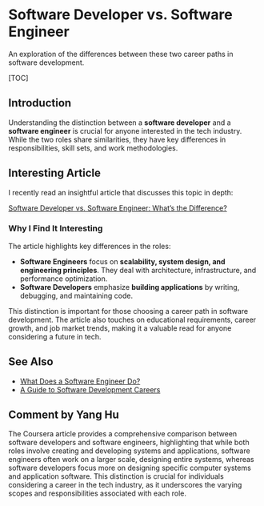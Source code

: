 # Software Developer vs. Software Engineer

An exploration of the differences between these two career paths in 
software development.

[TOC]

## Introduction

Understanding the distinction between a **software developer** and a 
**software engineer** is crucial for anyone interested in the tech 
industry. While the two roles share similarities, they have key 
differences in responsibilities, skill sets, and work methodologies.

## Interesting Article

I recently read an insightful article that discusses this topic in depth:

[Software Developer vs. Software Engineer: What’s the 
Difference?][coursera_article]

### Why I Find It Interesting

The article highlights key differences in the roles:

- **Software Engineers** focus on **scalability, system design, and 
engineering principles**. They deal with architecture, infrastructure, and 
performance optimization.
- **Software Developers** emphasize **building applications** by writing, 
debugging, and maintaining code.

This distinction is important for those choosing a career path in software 
development. The article also touches on educational requirements, career 
growth, and job market trends, making it a valuable read for anyone 
considering a future in tech.

## See Also

- [What Does a Software Engineer 
Do?](https://www.coursera.org/articles/what-does-a-software-engineer-do)
- [A Guide to Software Development 
Careers](https://www.coursera.org/articles/software-development)

[coursera_article]: 
https://www.coursera.org/articles/software-developer-vs-software-engineer

## Comment by Yang Hu

The Coursera article provides a comprehensive comparison between software developers and software engineers, highlighting that while both roles involve creating and developing systems and applications, software engineers often work on a larger scale, designing entire systems, whereas software developers focus more on designing specific computer systems and application software. This distinction is crucial for individuals considering a career in the tech industry, as it underscores the varying scopes and responsibilities associated with each role.
